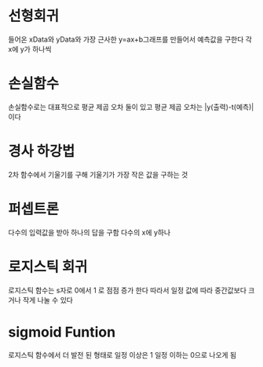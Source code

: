 # 선형회귀
들어온 xData와 yData와 가장 근사한 y=ax+b그래프를 만들어서 예측값을 구한다
각 x에 y가 하나씩
# 손실함수 
손실함수로는 대표적으로 평균 제곱 오차 둘이 있고 평균 제곱 오차는 |y(출력)-t(예측)| 이다 
# 경사 하강법 
2차 함수에서 기울기를 구해 기울기가 가장 작은 값을 구하는 것
# 퍼셉트론
다수의 입력값을 받아 하나의 답을 구함
다수의 x에 y하나

# 로지스틱 회귀
로지스틱 함수는 s자로 0에서 1 로 점점 증가 한다 따라서 일정 값에 따라 중간값보다 크거나 작게 나눌 수 있다
# sigmoid Funtion
로지스틱 함수에서 더 발전 된 형태로 일정 이상은 1 일정 이하는 0으로 나오게 됨
